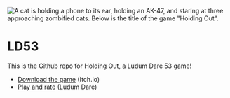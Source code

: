 ![A cat is holding a phone to its ear, holding an AK-47, and staring at three approaching zombified cats. Below is the title of the game "Holding Out".](https://raw.githubusercontent.com/jeremycryan/LD53/main/assets/images/banner.png)

# LD53
This is the Github repo for Holding Out, a Ludum Dare 53 game!
- [Download the game](https://plasmastarfish.itch.io/holding-out) (Itch.io)
- [Play and rate](https://ldjam.com/events/ludum-dare/53/holding-out) (Ludum Dare)
